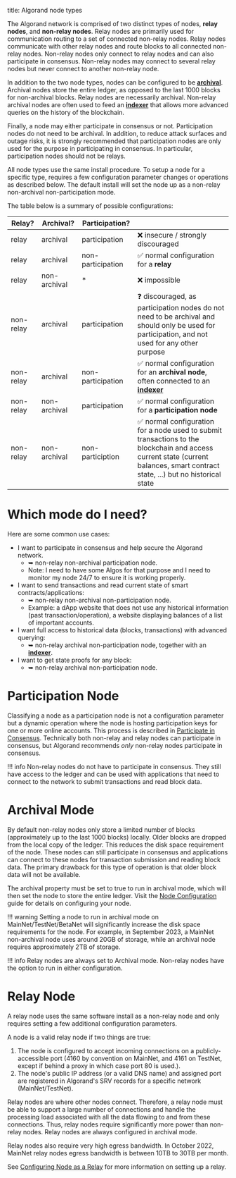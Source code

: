 title: Algorand node types

The Algorand network is comprised of two distinct types of nodes, **relay nodes**, and **non-relay nodes**. Relay nodes are primarily used for communication routing to a set of connected non-relay nodes. Relay nodes communicate with other relay nodes and route blocks to all connected non-relay nodes. Non-relay nodes only connect to relay nodes and can also participate in consensus. Non-relay nodes may connect to several relay nodes but never connect to another non-relay node.

In addition to the two node types, nodes can be configured to be [**archival**](#archival-mode). Archival nodes store the entire ledger, as opposed to the last 1000 blocks for non-archival blocks. Relay nodes are necessarily archival. Non-relay archival nodes are often used to feed an [**indexer**](../indexer/) that allows more advanced queries on the history of the blockchain.

Finally, a node may either participate in consensus or not. Participation nodes do not need to be archival. In addition, to reduce attack surfaces and outage risks, it is strongly recommended that participation nodes are only used for the purpose in participating in consensus. In particular, participation nodes should not be relays.

All node types use the same install procedure. To setup a node for a specific type, requires a few configuration parameter changes or operations as described below. The default install will set the node up as a non-relay non-archival non-participation mode.

The table below is a summary of possible configurations:

| Relay? | Archival? | Participation? | |
|-|-|-|-|
| relay | archival | participation | ❌ insecure / strongly discouraged |
| relay | archival | non-participation | ✅ normal configuration for a **relay** |
| relay | non-archival | * | ❌ impossible |
| non-relay | archival | participation | ❓ discouraged, as participation nodes do not need to be archival and should only be used for participation, and not used for any other purpose |
| non-relay | archival | non-participation | ✅ normal configuration for an **archival node**, often connected to an [**indexer**](../indexer/) |
| non-relay | non-archival | participation | ✅ normal configuration for a **participation node** |
| non-relay | non-archival | non-particiption | ✅ normal configuration for a node used to submit transactions to the blockchain and access current state (current balances, smart contract state, ...) but no historical state |


# Which mode do I need?

Here are some common use cases:

* I want to participate in consensus and help secure the Algorand network.
    * ➥ non-relay non-archival participation node.
    * Note: I need to have some Algos for that purpose and I need to monitor my node 24/7 to ensure it is working properly.
* I want to send transactions and read current state of smart contracts/applications:
    * ➥ non-relay non-archival non-participation node.
    * Example: a dApp website that does not use any historical information (past transaction/operation), a website displaying balances of a list of important accounts.
* I want full access to historical data (blocks, transactions) with advanced querying:
    * ➥ non-relay archival non-participation node, together with an [**indexer**](../indexer/).
* I want to get state proofs for any block:
    * ➥ non-relay archival non-participation node.

# Participation Node 
Classifying a node as a participation node is not a configuration parameter but a dynamic operation where the node is hosting participation keys for one or more online accounts. This process is described in [Participate in Consensus](../participate/index.md). Technically both non-relay and relay nodes can participate in consensus, but Algorand recommends *only* non-relay nodes participate in consensus. 

!!! info
    Non-relay nodes do not have to participate in consensus. They still have access to the ledger and can be used with applications that need to connect to the network to submit transactions and read block data. 


# Archival Mode

By default non-relay nodes only store a limited number of blocks (approximately up to the last 1000 blocks) locally. Older blocks are dropped from the local copy of the ledger. This reduces the disk space requirement of the node. These nodes can still participate in consensus and applications can connect to these nodes for transaction submission and reading block data. The primary drawback for this type of operation is that older block data will not be available.

The archival property must be set to true to run in archival mode, which will then set the node to store the entire ledger. Visit the [Node Configuration](../../reference/config) guide for details on configuring your node.

!!! warning
     Setting a node to run in archival mode on MainNet/TestNet/BetaNet will significantly increase the disk space requirements for the node. For example, in September 2023, a MainNet non-archival node uses around 20GB of storage, while an archival node requires approximately 2TB of storage.


!!! info
    Relay nodes are always set to Archival mode. Non-relay nodes have the option to run in either configuration.

# Relay Node

A relay node uses the same software install as a non-relay node and only requires setting a few additional configuration parameters.

A node is a valid relay node if two things are true:

1. The node is configured to accept incoming connections on a publicly-accessible port (4160 by convention on MainNet, and 4161 on TestNet, except if behind a proxy in which case port 80 is used.).
2. The node's public IP address (or a valid DNS name) and assigned port are registered in Algorand's SRV records for a specific network (MainNet/TestNet).
   
Relay nodes are where other nodes connect. Therefore, a relay node must be able to support a large number of connections and handle the processing load associated with all the data flowing to and from these connections. Thus, relay nodes require significantly more power than non-relay nodes. Relay nodes are always configured in archival mode.

Relay nodes also require very high egress bandwidth. In October 2022, MainNet relay nodes egress bandwidth is between 10TB to 30TB per month.

See [Configuring Node as a Relay](../../reference/relay) for more information on setting up a relay.





